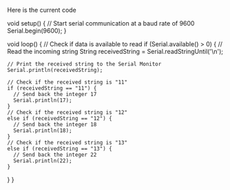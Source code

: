 Here is the current code


void setup() {
  // Start serial communication at a baud rate of 9600
  Serial.begin(9600);
}

void loop() {
  // Check if data is available to read
  if (Serial.available() > 0) {
    // Read the incoming string
    String receivedString = Serial.readStringUntil('\n');

    // Print the received string to the Serial Monitor
    Serial.println(receivedString);

    // Check if the received string is "11"
    if (receivedString == "11") {
      // Send back the integer 17
      Serial.println(17);
    }
    // Check if the received string is "12"
    else if (receivedString == "12") {
      // Send back the integer 18
      Serial.println(18);
    }
    // Check if the received string is "13"
    else if (receivedString == "13") {
      // Send back the integer 22
      Serial.println(22);
    }
  }
}
